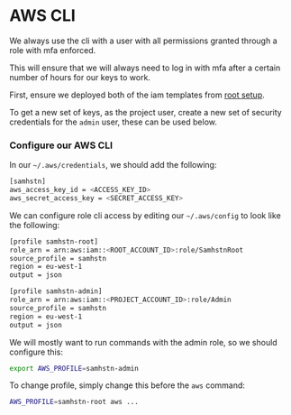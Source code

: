 # AWS CLI

We always use the cli with a user with all permissions granted through a role with mfa enforced.

This will ensure that we will always need to log in with mfa after a certain number of hours for our keys to work.

First, ensure we deployed both of the iam templates from [root setup](../samhstn/README.md).

To get a new set of keys, as the project user, create a new set of security credentials for the `admin` user, these can be used below.

### Configure our AWS CLI

In our `~/.aws/credentials`, we should add the following:

```bash
[samhstn]
aws_access_key_id = <ACCESS_KEY_ID>
aws_secret_access_key = <SECRET_ACCESS_KEY>
```

We can configure role cli access by editing our `~/.aws/config` to look like the following:

```bash
[profile samhstn-root]
role_arn = arn:aws:iam::<ROOT_ACCOUNT_ID>:role/SamhstnRoot
source_profile = samhstn
region = eu-west-1
output = json

[profile samhstn-admin]
role_arn = arn:aws:iam::<PROJECT_ACCOUNT_ID>:role/Admin
source_profile = samhstn
region = eu-west-1
output = json
```

We will mostly want to run commands with the admin role, so we should configure this:

```bash
export AWS_PROFILE=samhstn-admin
```

To change profile, simply change this before the `aws` command:

```bash
AWS_PROFILE=samhstn-root aws ...
```
